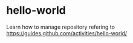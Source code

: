 # hello-world
Learn how to manage repository refering to https://guides.github.com/activities/hello-world/
